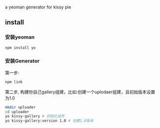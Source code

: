 a yeoman generator for kissy pie

## install
### 安装yeoman
````sh
npm install yo
````

### 安装Generator

第一步:

````sh
npm link
````

第二步, 构建你自己gallery组建，比如:创建一个uplodaer组建，且初始版本设置为1.0

````sh
mkdir uploader
cd uploader
yo kissy-gallery # 初始化组件
yo kissy-gallery:version 1.0 # 创建1.0版本
````
